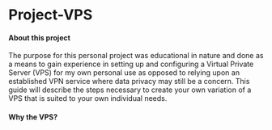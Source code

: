 # Project-VPS

#### About this project
The purpose for this personal project was educational in nature and done as a means to gain experience in setting up and configuring a Virtual Private Server (VPS) for my own personal use as opposed to relying upon an established VPN service where data privacy may still be a concern. This guide will describe the steps necessary to create your own variation of a VPS that is suited to your own individual needs.

#### Why the VPS?
